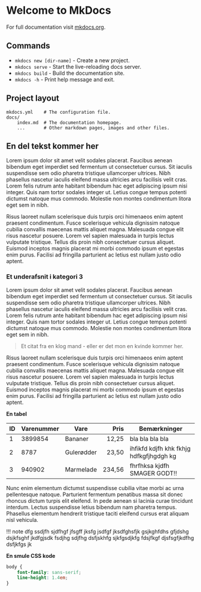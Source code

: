 # Welcome to MkDocs

For full documentation visit [mkdocs.org](https://www.mkdocs.org).

## Commands

* `mkdocs new [dir-name]` - Create a new project.
* `mkdocs serve` - Start the live-reloading docs server.
* `mkdocs build` - Build the documentation site.
* `mkdocs -h` - Print help message and exit.

## Project layout

    mkdocs.yml    # The configuration file.
    docs/
        index.md  # The documentation homepage.
        ...       # Other markdown pages, images and other files.

## En del tekst kommer her
Lorem ipsum dolor sit amet velit sodales placerat. Faucibus aenean bibendum eget imperdiet sed fermentum ut consectetuer cursus. Sit iaculis suspendisse sem odio pharetra tristique ullamcorper ultrices. Nibh phasellus nascetur iaculis eleifend massa ultricies arcu facilisis velit cras. Lorem felis rutrum ante habitant bibendum hac eget adipiscing ipsum nisi integer. Quis nam tortor sodales integer ut. Letius congue tempus potenti dictumst natoque mus commodo. Molestie non montes condimentum litora eget sem in nibh.

Risus laoreet nullam scelerisque duis turpis orci himenaeos enim aptent praesent condimentum. Fusce scelerisque vehicula dignissim natoque cubilia convallis maecenas mattis aliquet magna. Malesuada congue elit risus nascetur posuere. Lorem vel sapien malesuada in turpis lectus vulputate tristique. Tellus dis proin nibh consectetuer cursus aliquet. Euismod inceptos magnis placerat mi morbi commodo ipsum et egestas enim purus. Facilisi ad fringilla parturient ac letius est nullam justo odio aptent.

### Et underafsnit i kategori 3

Lorem ipsum dolor sit amet velit sodales placerat. Faucibus aenean bibendum eget imperdiet sed fermentum ut consectetuer cursus. Sit iaculis suspendisse sem odio pharetra tristique ullamcorper ultrices. Nibh phasellus nascetur iaculis eleifend massa ultricies arcu facilisis velit cras. Lorem felis rutrum ante habitant bibendum hac eget adipiscing ipsum nisi integer. Quis nam tortor sodales integer ut. Letius congue tempus potenti dictumst natoque mus commodo. Molestie non montes condimentum litora eget sem in nibh.

> Et citat fra en klog mand - eller er det mon en kvinde kommer her.

Risus laoreet nullam scelerisque duis turpis orci himenaeos enim aptent praesent condimentum. Fusce scelerisque vehicula dignissim natoque cubilia convallis maecenas mattis aliquet magna. Malesuada congue elit risus nascetur posuere. Lorem vel sapien malesuada in turpis lectus vulputate tristique. Tellus dis proin nibh consectetuer cursus aliquet. Euismod inceptos magnis placerat mi morbi commodo ipsum et egestas enim purus. Facilisi ad fringilla parturient ac letius est nullam justo odio aptent.

**En tabel**

ID | Varenummer | Vare       | Pris   | Bemærkninger
-- | ---------- | -----------| ------:| --------------
1  | 3899854    | Bananer    | 12,25  | bla bla bla bla
2  | 8787       | Gulerødder | 23,50  | ihfikfd kdjfh khk fkhjg hdfkgfjhgdgh kg
3  | 940902     | Marmelade  | 234,56 | fhrfhksa kjdfh SMAGER GODT!!

Nunc enim elementum dictumst suspendisse cubilia vitae morbi ac urna pellentesque natoque. Parturient fermentum penatibus massa sit donec rhoncus dictum turpis elit eleifend. In pede aenean si lacinia curae tincidunt interdum. Lectus suspendisse letius bibendum nam pharetra tempus. Phasellus elementum hendrerit tristique taciti eleifend cursus erat aliquam nisl vehicula.

!!! note
    dfg ssdjfh sjdfhgf jfsgff jksfg jsdfgf jksdfghsfjk gsjkghfdhs gfjdshg dsjkfsghf jkdfgjsdk fsdjhg sdjfhg dsfjskhfg sjkfgsdjkfg fdsjfkgf djsfsgfjkdfhg dsfjkfgs jk

**En smule CSS kode**

```css
body {
    font-family: sans-serif;
    line-height: 1.4em;
}

```
